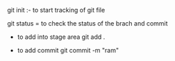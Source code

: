 git init
:- to start tracking of git file

git status
= to check the status of the brach and commit

- to add into stage area
  git add .

- to add commit
  git commit -m "ram"
